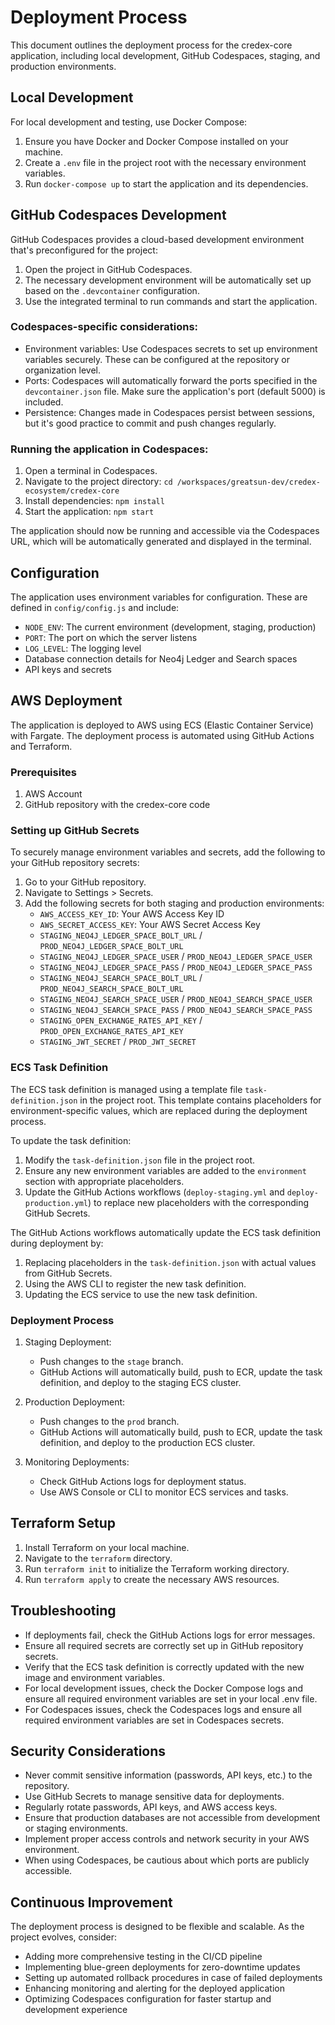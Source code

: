 # Deployment Process

This document outlines the deployment process for the credex-core application, including local development, GitHub Codespaces, staging, and production environments.

## Local Development

For local development and testing, use Docker Compose:

1. Ensure you have Docker and Docker Compose installed on your machine.
2. Create a `.env` file in the project root with the necessary environment variables.
3. Run `docker-compose up` to start the application and its dependencies.

## GitHub Codespaces Development

GitHub Codespaces provides a cloud-based development environment that's preconfigured for the project:

1. Open the project in GitHub Codespaces.
2. The necessary development environment will be automatically set up based on the `.devcontainer` configuration.
3. Use the integrated terminal to run commands and start the application.

### Codespaces-specific considerations:

- Environment variables: Use Codespaces secrets to set up environment variables securely. These can be configured at the repository or organization level.
- Ports: Codespaces will automatically forward the ports specified in the `devcontainer.json` file. Make sure the application's port (default 5000) is included.
- Persistence: Changes made in Codespaces persist between sessions, but it's good practice to commit and push changes regularly.

### Running the application in Codespaces:

1. Open a terminal in Codespaces.
2. Navigate to the project directory: `cd /workspaces/greatsun-dev/credex-ecosystem/credex-core`
3. Install dependencies: `npm install`
4. Start the application: `npm start`

The application should now be running and accessible via the Codespaces URL, which will be automatically generated and displayed in the terminal.

## Configuration

The application uses environment variables for configuration. These are defined in `config/config.js` and include:

- `NODE_ENV`: The current environment (development, staging, production)
- `PORT`: The port on which the server listens
- `LOG_LEVEL`: The logging level
- Database connection details for Neo4j Ledger and Search spaces
- API keys and secrets

## AWS Deployment

The application is deployed to AWS using ECS (Elastic Container Service) with Fargate. The deployment process is automated using GitHub Actions and Terraform.

### Prerequisites

1. AWS Account
2. GitHub repository with the credex-core code

### Setting up GitHub Secrets

To securely manage environment variables and secrets, add the following to your GitHub repository secrets:

1. Go to your GitHub repository.
2. Navigate to Settings > Secrets.
3. Add the following secrets for both staging and production environments:
   - `AWS_ACCESS_KEY_ID`: Your AWS Access Key ID
   - `AWS_SECRET_ACCESS_KEY`: Your AWS Secret Access Key
   - `STAGING_NEO4J_LEDGER_SPACE_BOLT_URL` / `PROD_NEO4J_LEDGER_SPACE_BOLT_URL`
   - `STAGING_NEO4J_LEDGER_SPACE_USER` / `PROD_NEO4J_LEDGER_SPACE_USER`
   - `STAGING_NEO4J_LEDGER_SPACE_PASS` / `PROD_NEO4J_LEDGER_SPACE_PASS`
   - `STAGING_NEO4J_SEARCH_SPACE_BOLT_URL` / `PROD_NEO4J_SEARCH_SPACE_BOLT_URL`
   - `STAGING_NEO4J_SEARCH_SPACE_USER` / `PROD_NEO4J_SEARCH_SPACE_USER`
   - `STAGING_NEO4J_SEARCH_SPACE_PASS` / `PROD_NEO4J_SEARCH_SPACE_PASS`
   - `STAGING_OPEN_EXCHANGE_RATES_API_KEY` / `PROD_OPEN_EXCHANGE_RATES_API_KEY`
   - `STAGING_JWT_SECRET` / `PROD_JWT_SECRET`

### ECS Task Definition

The ECS task definition is managed using a template file `task-definition.json` in the project root. This template contains placeholders for environment-specific values, which are replaced during the deployment process.

To update the task definition:

1. Modify the `task-definition.json` file in the project root.
2. Ensure any new environment variables are added to the `environment` section with appropriate placeholders.
3. Update the GitHub Actions workflows (`deploy-staging.yml` and `deploy-production.yml`) to replace new placeholders with the corresponding GitHub Secrets.

The GitHub Actions workflows automatically update the ECS task definition during deployment by:

1. Replacing placeholders in the `task-definition.json` with actual values from GitHub Secrets.
2. Using the AWS CLI to register the new task definition.
3. Updating the ECS service to use the new task definition.

### Deployment Process

1. Staging Deployment:
   - Push changes to the `stage` branch.
   - GitHub Actions will automatically build, push to ECR, update the task definition, and deploy to the staging ECS cluster.

2. Production Deployment:
   - Push changes to the `prod` branch.
   - GitHub Actions will automatically build, push to ECR, update the task definition, and deploy to the production ECS cluster.

3. Monitoring Deployments:
   - Check GitHub Actions logs for deployment status.
   - Use AWS Console or CLI to monitor ECS services and tasks.

## Terraform Setup

1. Install Terraform on your local machine.
2. Navigate to the `terraform` directory.
3. Run `terraform init` to initialize the Terraform working directory.
4. Run `terraform apply` to create the necessary AWS resources.

## Troubleshooting

- If deployments fail, check the GitHub Actions logs for error messages.
- Ensure all required secrets are correctly set up in GitHub repository secrets.
- Verify that the ECS task definition is correctly updated with the new image and environment variables.
- For local development issues, check the Docker Compose logs and ensure all required environment variables are set in your local .env file.
- For Codespaces issues, check the Codespaces logs and ensure all required environment variables are set in Codespaces secrets.

## Security Considerations

- Never commit sensitive information (passwords, API keys, etc.) to the repository.
- Use GitHub Secrets to manage sensitive data for deployments.
- Regularly rotate passwords, API keys, and AWS access keys.
- Ensure that production databases are not accessible from development or staging environments.
- Implement proper access controls and network security in your AWS environment.
- When using Codespaces, be cautious about which ports are publicly accessible.

## Continuous Improvement

The deployment process is designed to be flexible and scalable. As the project evolves, consider:
- Adding more comprehensive testing in the CI/CD pipeline
- Implementing blue-green deployments for zero-downtime updates
- Setting up automated rollback procedures in case of failed deployments
- Enhancing monitoring and alerting for the deployed application
- Optimizing Codespaces configuration for faster startup and development experience
